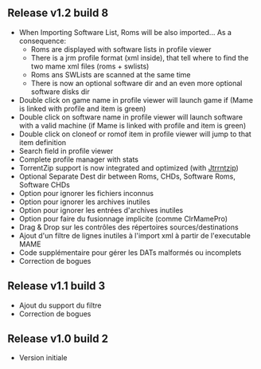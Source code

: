 ## Release v1.2 build 8
- When Importing Software List, Roms will be also imported... As a consequence:
  - Roms are displayed with software lists in profile viewer
  - There is a jrm profile format (xml inside), that tell where to find the two mame xml files (roms + swlists)
  - Roms ans SWLists are scanned at the same time
  - There is now an optional software dir and an even more optional software disks dir
- Double click on game name in profile viewer will launch game if (Mame is linked with profile and item is green)
- Double click on software name in profile viewer will launch software with a valid machine (if Mame is linked with profile and item is green)
- Double click on cloneof or romof item in profile viewer will jump to that item definition
- Search field in profile viewer
- Complete profile manager with stats
- TorrentZip support is now integrated and optimized (with [Jtrrntzip](https://github.com/optyfr/Jtrrntzip))
- Optional Separate Dest dir between Roms, CHDs, Software Roms, Software CHDs
- Option pour ignorer les fichiers inconnus
- Option pour ignorer les archives inutiles
- Option pour ignorer les entrées d'archives inutiles
- Option pour faire du fusionnage implicite (comme ClrMamePro)
- Drag & Drop sur les contrôles des répertoires sources/destinations
- Ajout d'un filtre de lignes inutiles à l'import xml à partir de l'executable MAME
- Code supplémentaire pour gérer les DATs malformés ou incomplets
- Correction de bogues
## Release v1.1 build 3
- Ajout du support du filtre
- Correction de bogues
## Release v1.0 build 2
- Version initiale
